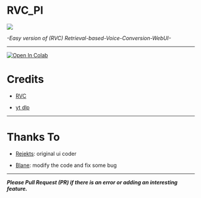 # RVC_Pl


![](https://raw.githubusercontent.com/Djekz/RVC_Pl/main/head%20lol.png)


*-Easy version of (RVC) Retrieval-based-Voice-Conversion-WebUI-*

----------------------------------------------------



[![Open In Colab](https://colab.research.google.com/assets/colab-badge.svg)](https://colab.research.google.com/github/Blane187/RVC_Pl/blob/main/RVC_Pl.ipynb)






# Credits 

- [RVC](https://github.com/RVC-Project/Retrieval-based-Voice-Conversion-WebUI)

- [yt dlp](https://github.com/yt-dlp/yt-dlp.git)

----------------------------------------------------

# Thanks To

- [Rejekts](https://github.com/RejektsAI): original ui coder

- [Blane](https://github.com/blane187): modify the code and fix some bug



----------------------------------------------------




***Please Pull Request (PR) if there is an error or adding an interesting feature.***

